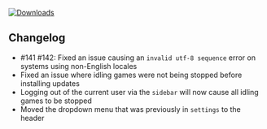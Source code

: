 [![Downloads](https://img.shields.io/github/downloads/zevnda/steam-game-idler/1.9.3/total?style=for-the-badge&logo=github&color=137eb5)](https://github.com/zevnda/steam-game-idler/releases/download/1.9.3/Steam.Game.Idler_1.9.3_x64-setup.exe)

## Changelog
- #141 #142: Fixed an issue causing an `invalid utf-8 sequence` error on systems using non-English locales
- Fixed an issue where idling games were not being stopped before installing updates
- Logging out of the current user via the `sidebar` will now cause all idling games to be stopped
- Moved the dropdown menu that was previously in `settings` to the header
